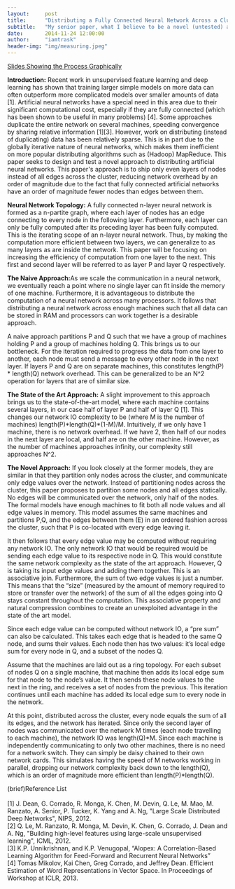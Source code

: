 ```yaml
---
layout:     post
title:      "Distributing a Fully Connected Neural Network Across a Cluster"
subtitle:   "My senior paper, what I believe to be a novel (untested) approach."
date:       2014-11-24 12:00:00
author:     "iamtrask"
header-img: "img/measuring.jpeg"
---
```


<a href="http://prezi.com/hdctecihctdr/?utm_campaign=share&utm_medium=copy&rc=ex0share">Slides Showing the Process Graphically</a>

<p><b>Introduction:</b> Recent work in unsupervised feature learning and deep learning has shown that training larger simple models on more data can often outperform more complicated models over smaller amounts of data [1]. Artificial neural networks have a special need in this area due to their significant computational cost, especially if they are fully connected (which has been shown to be useful in many problems) [4]. Some approaches duplicate the entire network on several machines, speeding convergence by sharing relative information [1][3]. However, work on distributing (instead of duplicating) data has been relatively sparse. This is in part due to the globally iterative nature of neural networks, which makes them inefficient on more popular distributing algorithms such as (Hadoop) MapReduce. This paper seeks to design and test a novel approach to distributing artificial neural networks. This paper's approach is to ship only even layers of nodes instead of all edges across the cluster, reducing network overhead by an order of magnitude due to the fact that fully connected artificial networks have an order of magnitude fewer nodes than edges between them.</p>

<p><b>Neural Network Topology:</b> A fully connected n-layer neural network is formed as a n-partite graph, where each layer of nodes has an edge connecting to every node in the following layer. Furthermore, each layer can only be fully computed after its preceding layer has been fully computed. This is the iterating scope of an n-layer neural network. Thus, by making the computation more efficient between two layers, we can generalize to as many layers as are inside the network. This paper will be focusing on increasing the efficiency of computation from one layer to the next. This first and second layer will be referred to as layer P and layer Q respectively.</p>

<p><b>The Naive Approach:</b>As we scale the communication in a neural network, we eventually reach a point where no single layer can fit inside the memory of one machine. Furthermore, it is advantageous to distribute the computation of a neural network across many processors. It follows that distributing a neural network across enough machines such that all data can be stored in RAM and processors can work together is a desirable approach.</p>

<p>A naive approach partitions P and Q such that we have a group of machines holding P and a group of machines holding Q. This brings us to our bottleneck. For the iteration required to progress the data from one layer to another, each node must send a message to every other node in the next layer. If layers P and Q are on separate machines, this constitutes length(P) * length(Q) network overhead. This can be generalized to be an N^2 operation for layers that are of similar size.</p>

<p><b>The State of the Art Approach:</b> A slight improvement to this approach brings us to the state-of-the-art model, where each machine contains several layers, in our case half of layer P and half of layer Q [1]. This changes our network IO complexity to be (where M is the number of machines) length(P)*length(Q)*(1-M)/M. Intuitively, if we only have 1 machine, there is no network overhead. If we have 2, then half of our nodes in the next layer are local, and half are on the other machine. However, as the number of machines approaches infinity, our complexity still approaches N^2.</p>
	
<p><b>The Novel Approach:</b> If you look closely at the former models, they are similar in that they partition only nodes across the cluster, and communicate only edge values over the network. Instead of partitioning nodes across the cluster, this paper proposes to partition some nodes and all edges statically. No edges will be communicated over the network, only half of the nodes. 
The formal models have enough machines to fit both all node values and all edge values in memory. This model assumes the same machines and partitions P,Q, and the edges between them (E) in an ordered fashion across the cluster, such that P is co-located with every edge leaving it. </p>
	
<p>It then follows that every edge value may be computed without requiring any network IO. The only network IO that would be required would be sending each edge value to its respective node in Q. This would constitute the same network complexity as the state of the art approach. However, Q is taking its input edge values and adding them together. This is an associative join. Furthermore, the sum of two edge values is just a number. This means that the “size” (measured by the amount of memory required to store or transfer over the network) of the sum of all the edges going into Q stays constant throughout the computation. This associative property and natural compression combines to create an unexploited advantage in the state of the art model.</p>

<p>Since each edge value can be computed without network IO, a “pre sum” can also be calculated. This takes each edge that is headed to the same Q node, and sums their values. Each node then has two values: it’s local edge sum for every node in Q, and a subset of the nodes Q.</p>

<p>Assume that the machines are laid out as a ring topology. For each subset of nodes Q on a single machine, that machine then adds its local edge sum for that node to the node’s value. It then sends these node values to the next in the ring, and receives a set of nodes from the previous. This iteration continues until each machine has added its local edge sum to every node in the network. </p>

<p>At this point, distributed across the cluster, every node equals the sum of all its edges, and the network has iterated. Since only the second layer of nodes was communicated over the network M times (each node travelling to each machine), the network IO was length(Q)*M. Since each machine is independently communicating to only two other machines, there is no need for a network switch. They can simply be daisy chained to their own network cards. This simulates having the speed of M networks working in parallel, dropping our network complexity back down to the length(Q), which is an order of magnitude more efficient than length(P)*length(Q). </p>

<p>
(brief)Reference List <br />
<br />
[1] J. Dean, G. Corrado, R. Monga, K. Chen, M. Devin, Q. Le, M. Mao, M. Ranzato, A. Senior, P. Tucker, K. Yang and A. Ng, "Large Scale Distributed Deep Networks", NIPS, 2012. <br />
[2] Q. Le, M. Ranzato, R. Monga, M. Devin, K. Chen, G. Corrado, J. Dean and A. Ng, "Building high-level features using large-scale unsupervised learning", ICML, 2012.<br />
[3] K.P. Unnikrishnan, and K.P. Venugopal, “Alopex: A Correlation-Based Learning Algorithm for Feed-Forward and Recurrent Neural Networks”<br />
[4] Tomas Mikolov, Kai Chen, Greg Corrado, and Jeffrey Dean. Efficient Estimation of Word Representations in Vector Space. In Proceedings of Workshop at ICLR, 2013.<br />
</p>